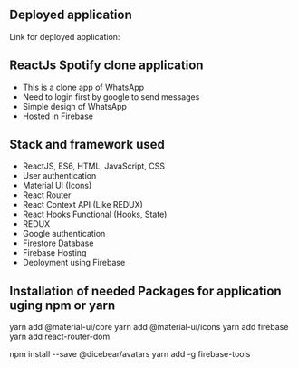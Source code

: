 ## Deployed application
Link for deployed application: 


## ReactJs Spotify clone application
* This is a clone app of WhatsApp
* Need to login first by google to send messages
* Simple design of WhatsApp 
* Hosted in Firebase  

## Stack and framework used
* ReactJS, ES6, HTML, JavaScript, CSS
* User authentication
* Material UI (Icons)
* React Router
* React Context API (Like REDUX)
* React Hooks Functional (Hooks, State)
* REDUX 
* Google authentication
* Firestore Database
* Firebase Hosting
* Deployment using Firebase

## Installation of needed Packages for application uging npm or yarn
yarn add @material-ui/core
yarn add @material-ui/icons
yarn add firebase
yarn add react-router-dom

npm install --save @dicebear/avatars
yarn add -g firebase-tools